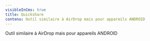 ```yaml
---
visibleInCms: true
title: Quickshare
contenu: Outil similaire à AirDrop mais pour appareils ANDROID
---
```

<!--StartFragment-->

Outil similaire à AirDrop mais pour appareils ANDROID

<!--EndFragment-->